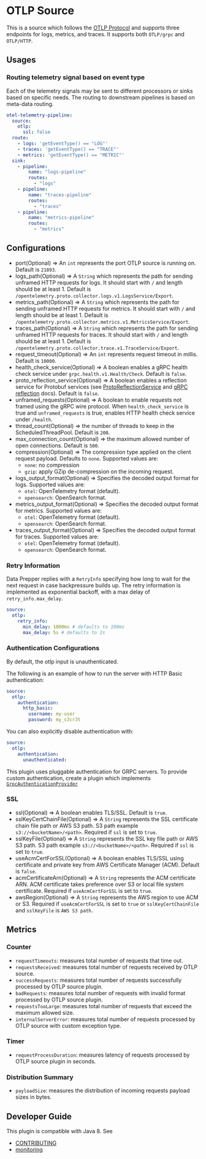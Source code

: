 # OTLP Source

This is a source which follows the [OTLP Protocol](https://opentelemetry.io/docs/specs/otlp/) and supports three endpoints for logs, metrics, and traces. It supports both `OTLP/grpc` and `OTLP/HTTP`.

## Usages

### Routing telemetry signal based on event type

Each of the telemetry signals may be sent to different processors or sinks based on specific needs. The routing to downstream pipelines is based on meta-data routing.

```yaml
otel-telemetry-pipeline:
  source:
    otlp:
      ssl: false
  route:
    - logs: 'getEventType() == "LOG"'
    - traces: 'getEventType() == "TRACE"'
    - metrics: 'getEventType() == "METRIC"'
  sink:
    - pipeline:
        name: "logs-pipeline"
        routes:
          - "logs"
    - pipeline:
        name: "traces-pipeline"
        routes:
          - "traces"
    - pipeline:
        name: "metrics-pipeline"
        routes:
          - "metrics"
```

## Configurations

- port(Optional) => An `int` represents the port OTLP source is running on. Default is `21893`.
- logs_path(Optional) => A `String` which represents the path for sending unframed HTTP requests for logs. It should start with `/` and length should be at least 1. Default is `/opentelemetry.proto.collector.logs.v1.LogsService/Export`.
- metrics_path(Optional) => A `String` which represents the path for sending unframed HTTP requests for metrics. It should start with `/` and length should be at least 1. Default is `/opentelemetry.proto.collector.metrics.v1.MetricsService/Export`.
- traces_path(Optional) => A `String` which represents the path for sending unframed HTTP requests for traces. It should start with `/` and length should be at least 1. Default is `/opentelemetry.proto.collector.trace.v1.TraceService/Export`.
- request_timeout(Optional) => An `int` represents request timeout in millis. Default is `10000`.
- health_check_service(Optional) => A boolean enables a gRPC health check service under `grpc.health.v1.Health/Check`. Default is `false`.
- proto_reflection_service(Optional) => A boolean enables a reflection service for Protobuf services (see [ProtoReflectionService](https://grpc.github.io/grpc-java/javadoc/io/grpc/protobuf/services/ProtoReflectionService.html) and [gRPC reflection](https://github.com/grpc/grpc-java/blob/master/documentation/server-reflection-tutorial.md) docs). Default is `false`.
- unframed_requests(Optional) => A boolean to enable requests not framed using the gRPC wire protocol. When `health_check_service` is true and `unframed_requests` is true, enables HTTP health check service under `/health`.
- thread_count(Optional) => the number of threads to keep in the ScheduledThreadPool. Default is `200`.
- max_connection_count(Optional) => the maximum allowed number of open connections. Default is `500`.
- compression(Optional) => The compression type applied on the client request payload. Defaults to `none`. Supported values are:
  - `none`: no compression
  - `gzip`: apply GZip de-compression on the incoming request.
- logs_output_format(Optional) => Specifies the decoded output format for logs. Supported values are:
  - `otel`: OpenTelemetry format (default).
  - `opensearch`: OpenSearch format.
- metrics_output_format(Optional) => Specifies the decoded output format for metrics. Supported values are:
  - `otel`: OpenTelemetry format (default).
  - `opensearch`: OpenSearch format.
- traces_output_format(Optional) => Specifies the decoded output format for traces. Supported values are:
  - `otel`: OpenTelemetry format (default).
  - `opensearch`: OpenSearch format.

### Retry Information

Data Prepper replies with a `RetryInfo` specifying how long to wait for the next request in case backpressure builds up. The retry information is implemented as exponential backoff, with a max delay of `retry_info.max_delay`.

```yaml
source:
  otlp:
    retry_info:
      min_delay: 1000ms # defaults to 100ms
      max_delay: 5s # defaults to 2s
```

### Authentication Configurations

By default, the otlp input is unauthenticated.

The following is an example of how to run the server with HTTP Basic authentication:

```yaml
source:
  otlp:
    authentication:
      http_basic:
        username: my-user
        password: my_s3cr3t
```

You can also explicitly disable authentication with:

```yaml
source:
  otlp:
    authentication:
      unauthenticated:
```

This plugin uses pluggable authentication for GRPC servers. To provide custom authentication,
create a plugin which implements [`GrpcAuthenticationProvider`](../armeria-common/src/main/java/org/opensearch/dataprepper/armeria/authentication/GrpcAuthenticationProvider.java)


### SSL

- ssl(Optional) => A boolean enables TLS/SSL. Default is `true`.
- sslKeyCertChainFile(Optional) => A `String` represents the SSL certificate chain file path or AWS S3 path. S3 path example `s3://<bucketName>/<path>`. Required if `ssl` is set to `true`.
- sslKeyFile(Optional) => A `String` represents the SSL key file path or AWS S3 path. S3 path example `s3://<bucketName>/<path>`. Required if `ssl` is set to `true`.
- useAcmCertForSSL(Optional) => A boolean enables TLS/SSL using certificate and private key from AWS Certificate Manager (ACM). Default is `false`.
- acmCertificateArn(Optional) => A `String` represents the ACM certificate ARN. ACM certificate takes preference over S3 or local file system certificate. Required if `useAcmCertForSSL` is set to `true`.
- awsRegion(Optional) => A `String` represents the AWS region to use ACM or S3. Required if `useAcmCertForSSL` is set to `true` or `sslKeyCertChainFile` and `sslKeyFile` is `AWS S3 path`.

## Metrics

### Counter

- `requestTimeouts`: measures total number of requests that time out.
- `requestsReceived`: measures total number of requests received by OTLP source.
- `successRequests`: measures total number of requests successfully processed by OTLP source plugin.
- `badRequests`: measures total number of requests with invalid format processed by OTLP source plugin.
- `requestsTooLarge`: measures total number of requests that exceed the maximum allowed size.
- `internalServerError`: measures total number of requests processed by OTLP source with custom exception type.

### Timer

- `requestProcessDuration`: measures latency of requests processed by OTLP source plugin in seconds.

### Distribution Summary

- `payloadSize`: measures the distribution of incoming requests payload sizes in bytes.

## Developer Guide

This plugin is compatible with Java 8. See

- [CONTRIBUTING](https://github.com/opensearch-project/data-prepper/blob/main/CONTRIBUTING.md)
- [monitoring](https://github.com/opensearch-project/data-prepper/blob/main/docs/monitoring.md)

